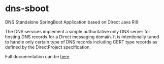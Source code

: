 # dns-sboot

DNS Standalone SpringBoot Application based on  Direct Java RI6

The DNS services implement a simple authoritative only DNS server for hosting DNS records for a Direct messaging domain. It is intentionally tuned to handle only certain type of DNS records including CERT type records as defined by the DirectProject specification.

Full documentation can be [here](https://directprojectjavari.github.io/dns/)

